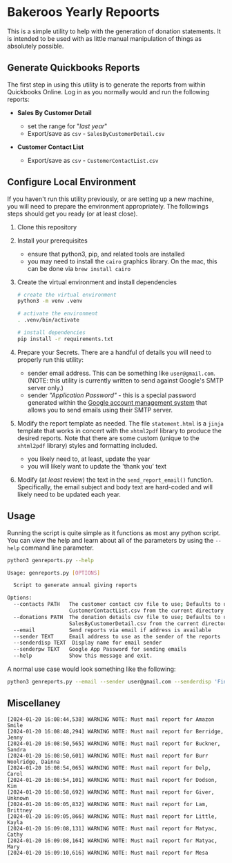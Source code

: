 # Bakeroos Yearly Repoorts

This is a simple utility to help with the generation of donation
statements. It is intended to be used with as little manual manipulation of things as absolutely possible.

## Generate Quickbooks Reports

The first step in using this utility is to generate the reports from within Quickbooks Online. Log in as you normally would and run the following reports:

- **Sales By Customer Detail**
    - set the range for "*last year*"
    - Export/save as `csv` - `SalesByCustomerDetail.csv`

- **Customer Contact List**
    - Export/save as `csv` - `CustomerContactList.csv`






## Configure Local Environment

If you haven't run this utility previously, or are setting up a new machine, you will need to prepare the environment appropriately. The followings steps should get you ready (or at least close).

1. Clone this repository

1. Install your prerequisites

   - ensure that python3, pip, and related tools are installed
   - you may need to install the `cairo` graphics library. On the mac, this can be done via `brew install cairo`

1. Create the virtual environment and install dependencies

    ```bash
    # create the virtual environment
    python3 -m venv .venv

    # activate the environment
    . .venv/bin/activate

    # install dependencies
    pip install -r requirements.txt
    ```

1. Prepare your Secrets. There are a handful of details you will need to properly run this utility:

   - sender email address. This can be something like `user@gmail.com`. (NOTE: this utility is currently written to send against Google's SMTP server only.)
   - sender *"Application Password"* - this is a special password generated within the [Google account management system](https://myaccount.google.com/u/3/apppasswords) that allows you to send emails using their SMTP server. 


1. Modify the report template as needed. The file `statement.html` is a `jinja` template that works in concert with the `xhtml2pdf` library to produce the desired reports. Note that there are some custom (unique to the `xhtml2pdf` library) styles and formatting included. 

   - you likely need to, at least, update the year
   - you will likely want to update the 'thank you' text

1. Modify (at *least* review) the text in the `send_report_email()` function. Specifically, the email subject and body text are hard-coded and will likely need to be updated each year.



## Usage

Running the script is quite simple as it functions as most any python script. You can view the help and learn about all of the parameters by using the `--help` command line parameter.

```bash
python3 genreports.py --help

Usage: genreports.py [OPTIONS]

  Script to generate annual giving reports

Options:
  --contacts PATH   The customer contact csv file to use; Defaults to using
                    CustomerContactList.csv from the current directory.
  --donations PATH  The donation details csv file to use; Defaults to using
                    SalesByCustomerDetail.csv from the current directory.
  --email           Send reports via email if address is available
  --sender TEXT     Email address to use as the sender of the reports
  --senderdisp TEXT  Display name for email sender
  --senderpw TEXT   Google App Password for sending emails
  --help            Show this message and exit.
```

A normal use case would look something like the following:

```bash
python3 genreports.py --email --sender user@gmail.com --senderdisp 'Financial Department' --senderpw myS3cr3t!
```




## Miscellaney

``` text
[2024-01-20 16:08:44,538] WARNING NOTE: Must mail report for Amazon Smile
[2024-01-20 16:08:48,294] WARNING NOTE: Must mail report for Berridge, Jenny
[2024-01-20 16:08:50,565] WARNING NOTE: Must mail report for Buckner, Sandra
[2024-01-20 16:08:50,601] WARNING NOTE: Must mail report for Burr Woolridge, Dainna
[2024-01-20 16:08:54,065] WARNING NOTE: Must mail report for Delp, Carol
[2024-01-20 16:08:54,101] WARNING NOTE: Must mail report for Dodson, Kim
[2024-01-20 16:08:58,692] WARNING NOTE: Must mail report for Giver, Unknown
[2024-01-20 16:09:05,832] WARNING NOTE: Must mail report for Lam, Brittney
[2024-01-20 16:09:05,866] WARNING NOTE: Must mail report for Little, Kayla
[2024-01-20 16:09:08,131] WARNING NOTE: Must mail report for Matyac, Cathy
[2024-01-20 16:09:08,164] WARNING NOTE: Must mail report for Matyac, Mary
[2024-01-20 16:09:10,616] WARNING NOTE: Must mail report for Mesa
```
